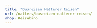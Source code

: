 ```yaml
---
title: "Busreisen Natterer Reisen"
url: /natters/busreisen-natterer-reisen/
shop: Reisebüro
---
```

